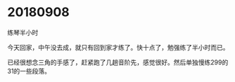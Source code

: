 # 20180908

练琴半小时

今天回家，中午没去成，就只有回到家才练了。快十点了，勉强练了半小时而已。

已经很想念三角的手感了，赶紧跑了几趟音阶先，感觉很好。然后单独慢练299的31的一些段落。
